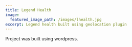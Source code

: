 ```yaml
---
title: Legend Health
image:
  featured_image_path: /images/lhealth.jpg
excerpt: Legend health built using geolocation plugin
---
```



Project was built using wordpress.